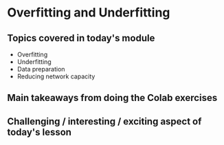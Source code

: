 # Overfitting and Underfitting

## Topics covered in today's module
* Overfitting
* Underfitting
* Data preparation
* Reducing network capacity

## Main takeaways from doing the Colab exercises
<To be filled>

## Challenging / interesting / exciting aspect of today's lesson
<To be filled>
